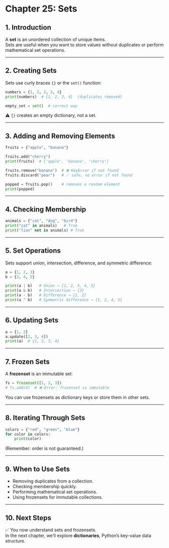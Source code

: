 # Chapter 25: Sets

## 1. Introduction
A **set** is an unordered collection of unique items.  
Sets are useful when you want to store values without duplicates or perform mathematical set operations.  

---

## 2. Creating Sets
Sets use curly braces `{}` or the `set()` function:

```python
numbers = {1, 2, 3, 3, 4}
print(numbers)  # {1, 2, 3, 4}  (duplicates removed)

empty_set = set()  # correct way
```

⚠️ `{}` creates an empty dictionary, not a set.  

---

## 3. Adding and Removing Elements
```python
fruits = {"apple", "banana"}

fruits.add("cherry")
print(fruits)  # {'apple', 'banana', 'cherry'}

fruits.remove("banana")  # ❌ KeyError if not found
fruits.discard("pear")   # ✅ safe, no error if not found

popped = fruits.pop()    # removes a random element
print(popped)
```

---

## 4. Checking Membership
```python
animals = {"cat", "dog", "bird"}
print("cat" in animals)   # True
print("lion" not in animals) # True
```

---

## 5. Set Operations
Sets support union, intersection, difference, and symmetric difference:

```python
a = {1, 2, 3}
b = {3, 4, 5}

print(a | b)   # Union → {1, 2, 3, 4, 5}
print(a & b)   # Intersection → {3}
print(a - b)   # Difference → {1, 2}
print(a ^ b)   # Symmetric difference → {1, 2, 4, 5}
```

---

## 6. Updating Sets
```python
a = {1, 2}
a.update([2, 3, 4])
print(a)  # {1, 2, 3, 4}
```

---

## 7. Frozen Sets
A **frozenset** is an immutable set:

```python
fs = frozenset([1, 2, 3])
# fs.add(4)  # ❌ Error: frozenset is immutable
```

You can use frozensets as dictionary keys or store them in other sets.  

---

## 8. Iterating Through Sets
```python
colors = {"red", "green", "blue"}
for color in colors:
    print(color)
```

(Remember: order is not guaranteed.)  

---

## 9. When to Use Sets
- Removing duplicates from a collection.  
- Checking membership quickly.  
- Performing mathematical set operations.  
- Using frozensets for immutable collections.  

---

## 10. Next Steps
✅ You now understand sets and frozensets.  
In the next chapter, we’ll explore **dictionaries**, Python’s key-value data structure.